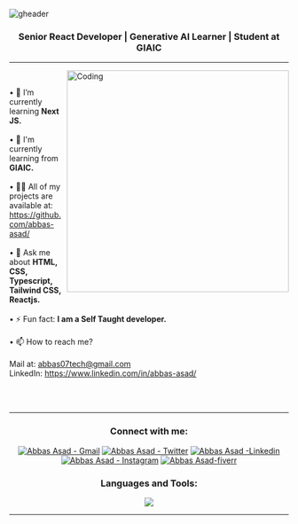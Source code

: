 ![gheader](https://iili.io/2ztxRGj.jpg)
<h3 align="center">Senior React Developer | Generative AI Learner | Student at GIAIC</h3>
<hr>
<!-- <h1 align="center">Hi 👋, I'm Abbas Asad</h1> 
<h1 align="center">A Front-end Developer from Pakistan</h1> -->
<img  align="right" alt="Coding" width="400" src="https://cdn.dribbble.com/users/1162077/screenshots/3848914/programmer.gif">
<br>
<head>


• 🌱 I’m currently learning **Next JS.** <br> <br> 
• 📗 I'm currently learning from **GIAIC.** <br> <br> 
• 👨‍💻 All of my projects are available at: https://github.com/abbas-asad/ <br> <br> 
• 💬 Ask me about **HTML, CSS, Typescript, Tailwind CSS, Reactjs.** <br> <br> 
• ⚡ Fun fact: **I am a Self Taught developer.** <br> <br> 
• 📫 How to reach me?  <br> <br>Mail at: abbas07tech@gmail.com <br>  LinkedIn: https://www.linkedin.com/in/abbas-asad/ <br><br> 

<br>
<hr>

<h3 align="center">Connect with me:</h3>
<p align="center">
 <a href="mailto:abbas07tech@gmail.com" target="_blank"><img src="https://img.shields.io/badge/-Email-0D1117?style=for-the-badge&logo=Gmail" alt="Abbas Asad - Gmail"></a>
    <a href="" target="_blank"><img src="https://img.shields.io/badge/Twitter-0D1117?style=for-the-badge&logo=twitter" alt="Abbas Asad - Twitter"></a>
    <a href="https://www.linkedin.com/in/abbas-asad/" target="_blank"><img src="https://img.shields.io/badge/Linkedin-0D1117?style=for-the-badge&logo=linkedin&logoColor=3881f5" alt="Abbas Asad -Linkedin"></a>
    <a href="" target="_blank"><img src="https://img.shields.io/badge/Instagram-0D1117?style=for-the-badge&logo=instagram" alt="Abbas Asad - Instagram"></a>
    <a href="" target="_blank"><img src="https://img.shields.io/badge/Fiverr-0D1117?style=for-the-badge&logo=fiverr" alt="Abbas Asad-fiverr"></a>
</p>

<h3 align="center">Languages and Tools:</h3>
<p align="center">
<a href="https://skillicons.dev">
<img src="https://skillicons.dev/icons?i=html,css,js,typescript,nodejs,tailwind,bootstrap,figma,react,next,netlify,vercel,github" /></a>
</p>
<hr>
